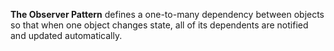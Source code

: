 **The Observer Pattern** defines a one-to-many dependency between objects so that when one object changes state, all of its dependents are notified and updated automatically.
